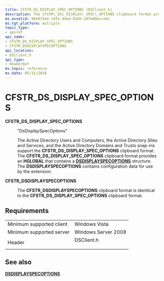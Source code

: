 ```yaml
---
title: CFSTR_DS_DISPLAY_SPEC_OPTIONS (DSClient.h)
description: The CFSTR\_DS\_DISPLAY\_SPEC\_OPTIONS clipboard format provides an HGLOBAL that contains a DSDISPLAYSPECOPTIONS structure.
ms.assetid: 98e033e4-14fe-44ed-83d5-a97e00ecce4c
ms.tgt_platform: multiple
topic_type:
- apiref
api_name:
- CFSTR_DS_DISPLAY_SPEC_OPTIONS
- CFSTR_DSDISPLAYSPECOPTIONS
api_location:
- DSClient.h
api_type:
- HeaderDef
ms.topic: reference
ms.date: 05/31/2018
---
```


# CFSTR\_DS\_DISPLAY\_SPEC\_OPTIONS

<dl> <dt>

<span id="CFSTR_DS_DISPLAY_SPEC_OPTIONS"></span><span id="cfstr_ds_display_spec_options"></span>**CFSTR\_DS\_DISPLAY\_SPEC\_OPTIONS**
</dt> <dd> <dl> <dt>

"DsDisplaySpecOptions"
</dt> <dt>



The Active Directory Users and Computers, the Active Directory Sites and Services, and the Active Directory Domains and Trusts snap-ins support the **CFSTR\_DS\_DISPLAY\_SPEC\_OPTIONS** clipboard format. The **CFSTR\_DS\_DISPLAY\_SPEC\_OPTIONS** clipboard format provides an **HGLOBAL** that contains a [**DSDISPLAYSPECOPTIONS**](/windows/desktop/api/Dsclient/ns-dsclient-dsdisplayspecoptions) structure. The **DSDISPLAYSPECOPTIONS** contains configuration data for use by the extension.


</dt> </dl> </dd> <dt>

<span id="CFSTR_DSDISPLAYSPECOPTIONS"></span><span id="cfstr_dsdisplayspecoptions"></span>**CFSTR\_DSDISPLAYSPECOPTIONS**
</dt> <dd> <dl> <dt>



The **CFSTR\_DSDISPLAYSPECOPTIONS** clipboard format is identical to the **CFSTR\_DS\_DISPLAY\_SPEC\_OPTIONS** clipboard format.


</dt> </dl> </dd> </dl>

## Requirements



|                                     |                                                                                       |
|-------------------------------------|---------------------------------------------------------------------------------------|
| Minimum supported client<br/> | Windows Vista<br/>                                                              |
| Minimum supported server<br/> | Windows Server 2008<br/>                                                        |
| Header<br/>                   | <dl> <dt>DSClient.h</dt> </dl> |



## See also

<dl> <dt>

[**DSDISPLAYSPECOPTIONS**](/windows/desktop/api/Dsclient/ns-dsclient-dsdisplayspecoptions)
</dt> </dl>

 

 





